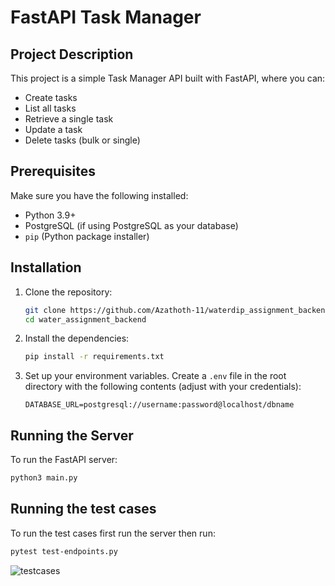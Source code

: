 # FastAPI Task Manager

## Project Description

This project is a simple Task Manager API built with FastAPI, where you can:
- Create tasks
- List all tasks
- Retrieve a single task
- Update a task
- Delete tasks (bulk or single)

## Prerequisites

Make sure you have the following installed:
- Python 3.9+
- PostgreSQL (if using PostgreSQL as your database)
- `pip` (Python package installer)

## Installation

1. Clone the repository:

    ```bash
    git clone https://github.com/Azathoth-11/waterdip_assignment_backend.git
    cd water_assignment_backend
    ```

2. Install the dependencies:

    ```bash
    pip install -r requirements.txt
    ```

3. Set up your environment variables. Create a `.env` file in the root directory with the following contents (adjust with your credentials):

    ```
    DATABASE_URL=postgresql://username:password@localhost/dbname
    ```

    

## Running the Server

To run the FastAPI server:
```bash
python3 main.py
```


## Running the test cases
To run the test cases first run the server then run:
```bash
pytest test-endpoints.py
```
![testcases](https://github.com/user-attachments/assets/1bc53962-9926-4cfc-b9b3-84ff15154542)






